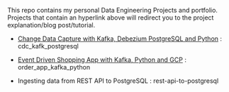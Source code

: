 This repo contains my personal Data Engineering Projects and portfolio. Projects that contain an hyperlink above will redirect you to the project explanation/blog post/tutorial.

- [Change Data Capture with Kafka, Debezium PostgreSQL and Python](https://medium.com/@joaopaulonobregaalvim/streaming-data-from-postgresql-to-s3-using-debezium-kafka-and-python-16c6cdd6dc1e) : cdc_kafk_postgresql

- [Event Driven Shopping App with Kafka, Python and GCP](https://medium.com/@joaopaulonobregaalvim/event-driven-shopping-app-with-python-kafka-bigquery-e3194edbc920) : order_app_kafka_python

- Ingesting data from REST API to PostgreSQL : rest-api-to-postgresql


